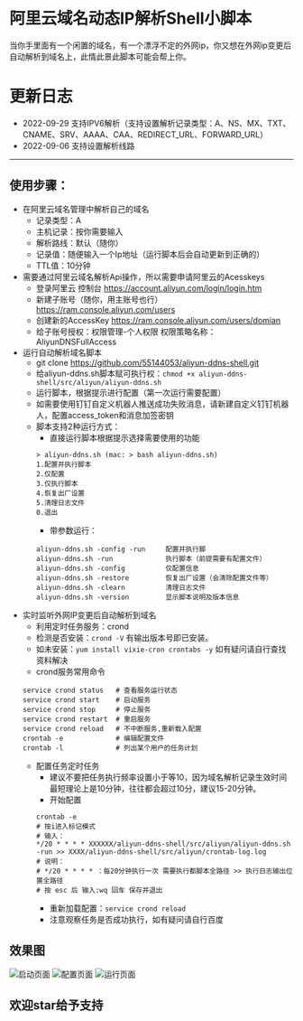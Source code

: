# 阿里云域名动态IP解析Shell小脚本
当你手里面有一个闲置的域名，有一个漂浮不定的外网ip，你又想在外网ip变更后自动解析到域名上，此情此景此脚本可能会帮上你。
# 更新日志
- 2022-09-29 支持IPV6解析（支持设置解析记录类型：A、NS、MX、TXT、CNAME、SRV、AAAA、CAA、REDIRECT_URL、FORWARD_URL）
- 2022-09-06 支持设置解析线路
---
## 使用步骤：
- 在阿里云域名管理中解析自己的域名
    - 记录类型：A
    - 主机记录：按你需要输入
    - 解析路线：默认（随你）
    - 记录值：随便输入一个Ip地址（运行脚本后会自动更新到正确的）
    - TTL值：10分钟
- 需要通过阿里云域名解析Api操作，所以需要申请阿里云的Acesskeys
    - 登录阿里云 控制台 https://account.aliyun.com/login/login.htm
    - 新建子账号（随你，用主账号也行）https://ram.console.aliyun.com/users
    - 创建新的AccessKey https://ram.console.aliyun.com/users/domian
    - 给子账号授权：权限管理-个人权限 权限策略名称：AliyunDNSFullAccess
- 运行自动解析域名脚本
    - git clone https://github.com/55144053/aliyun-ddns-shell.git
    - 给aliyun-ddns.sh脚本赋可执行权：`chmod +x aliyun-ddns-shell/src/aliyun/aliyun-ddns.sh`
    - 运行脚本，根据提示进行配置（第一次运行需要配置）
    - 如需要使用钉钉自定义机器人推送成功失败消息，请新建自定义钉钉机器人，配置access_token和消息加签密钥
    - 脚本支持2种运行方式：
        - 直接运行脚本根据提示选择需要使用的功能
        ```
        > aliyun-ddns.sh (mac: > bash aliyun-ddns.sh)
        1.配置并执行脚本
        2.仅配置
        3.仅执行脚本
        4.恢复出厂设置
        5.清理日志文件
        0.退出
        ```
        - 带参数运行：
        ```
        aliyun-ddns.sh -config -run     配置并执行脚
        aliyun-ddns.sh -run             执行脚本（前提需要有配置文件）
        aliyun-ddns.sh -config          仅配置信息
        aliyun-ddns.sh -restore         恢复出厂设置（会清除配置文件等）
        aliyun-ddns.sh -clearn          清理日志文件
        aliyun-ddns.sh -version         显示脚本说明及版本信息
        ```
- 实时监听外网IP变更后自动解析到域名
    - 利用定时任务服务：crond
    - 检测是否安装：`crond -V` 有输出版本号即已安装。
    - 如未安装：`yum install vixie-cron crontabs -y` 如有疑问请自行查找资料解决
    - crond服务常用命令
    ```
    service crond status   # 查看服务运行状态  
    service crond start    # 启动服务
    service crond stop     # 停止服务 
    service crond restart  # 重启服务  
    service crond reload   # 不中断服务,重新载入配置 
    crontab -e             # 编辑配置文件 
    crontab -l             # 列出某个用户的任务计划
    ```
    - 配置任务定时任务
        - 建议不要把任务执行频率设置小于等10，因为域名解析记录生效时间最短理论上是10分钟，往往都会超过10分，建议15-20分钟。
        - 开始配置
        ```
        crontab -e
        # 按i进入标记模式
        # 输入：
        */20 * * * * XXXXXX/aliyun-ddns-shell/src/aliyun/aliyun-ddns.sh -run >> XXXX/aliyun-ddns-shell/src/aliyun/crontab-log.log
        # 说明：
        # */20 * * * * ：每20分钟执行一次 需要执行都脚本全路径 >> 执行日志输出位置全路径
        # 按 esc 后 输入:wq 回车 保存并退出
        ```
        - 重新加载配置：`service crond reload`
        - 注意观察任务是否成功执行，如有疑问请自行百度
## 效果图
![启动页面](https://raw.githubusercontent.com/55144053/aliyun-ddns-shell/master/src/aliyun/screenshot/ss1.jpg)
![配置页面](https://raw.githubusercontent.com/55144053/aliyun-ddns-shell/master/src/aliyun/screenshot/ss2.jpg)
![运行页面](https://raw.githubusercontent.com/55144053/aliyun-ddns-shell/master/src/aliyun/screenshot/ss3.jpg)
## 欢迎star给予支持

